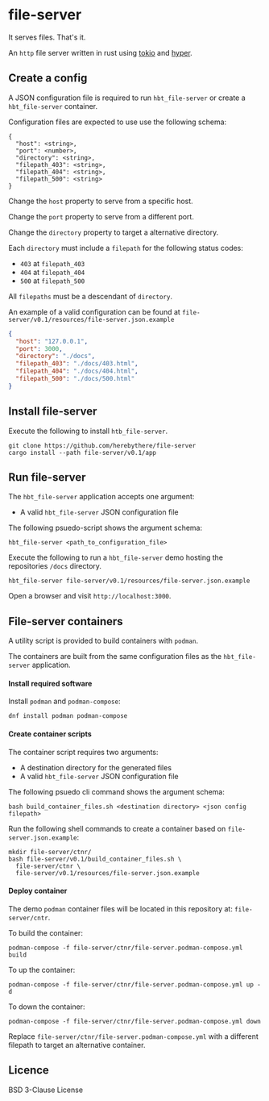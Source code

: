 # file-server

It serves files. That's it.

An `http` file server written in rust using [tokio](https://tokio.rs/) and [hyper](https://hyper.rs/).

## Create a config

A JSON configuration file is required to run `hbt_file-server` or create a `hbt_file-server` container.

Configuration files are expected to use use the following schema:

```
{
  "host": <string>,
  "port": <number>,
  "directory": <string>,
  "filepath_403": <string>,
  "filepath_404": <string>,
  "filepath_500": <string>
}
```

Change the `host` property to serve from a specific host.

Change the `port` property to serve from a different port.

Change the `directory` property to target a alternative directory.

Each `directory` must include a `filepath` for the following status codes:
- `403` at `filepath_403`
- `404` at `filepath_404`
- `500` at `filepath_500`

All `filepaths` must be a descendant of `directory`.

An example of a valid configuration can be found at `file-server/v0.1/resources/file-server.json.example`

```json
{
  "host": "127.0.0.1",
  "port": 3000,
  "directory": "./docs",
  "filepath_403": "./docs/403.html",
  "filepath_404": "./docs/404.html",
  "filepath_500": "./docs/500.html"
}
```

## Install file-server

Execute the following to install `htb_file-server`.

```
git clone https://github.com/herebythere/file-server
cargo install --path file-server/v0.1/app
```

## Run file-server

The `hbt_file-server` application accepts one argument:
- A valid `hbt_file-server` JSON configuration file

The following psuedo-script shows the argument schema:
```
hbt_file-server <path_to_configuration_file>
```

Execute the following to run a `hbt_file-server` demo hosting the repositories `/docs` directory.
```
hbt_file-server file-server/v0.1/resources/file-server.json.example
```

Open a browser and visit `http://localhost:3000`.

## File-server containers

A utility script is provided to build containers with `podman`.

The containers are built from the same configuration files as the `hbt_file-server` application.

#### Install required software

Install `podman` and `podman-compose`:

```
dnf install podman podman-compose
```

#### Create container scripts

The container script requires two arguments:
- A destination directory for the generated files
- A valid `hbt_file-server` JSON configuration file

The following psuedo cli command shows the argument schema:
```
bash build_container_files.sh <destination directory> <json config filepath>
```

Run the following shell commands to create a container based on `file-server.json.example`:
```
mkdir file-server/ctnr/
bash file-server/v0.1/build_container_files.sh \
  file-server/ctnr \
  file-server/v0.1/resources/file-server.json.example
```

#### Deploy container

The demo `podman` container files will be located in this repository at:
`file-server/cntr`.

To build the container:
```
podman-compose -f file-server/ctnr/file-server.podman-compose.yml build
```

To up the container:
```
podman-compose -f file-server/ctnr/file-server.podman-compose.yml up -d
```

To down the container:
```
podman-compose -f file-server/ctnr/file-server.podman-compose.yml down
```

Replace `file-server/ctnr/file-server.podman-compose.yml` with 
a different filepath to target an alternative container. 

## Licence

BSD 3-Clause License
